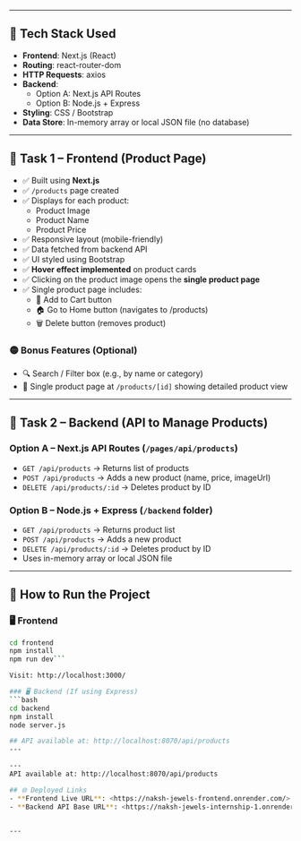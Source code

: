 
---

## 🔧 Tech Stack Used
- **Frontend**: Next.js (React)
- **Routing**: react-router-dom
- **HTTP Requests**: axios
- **Backend**:
  - Option A: Next.js API Routes
  - Option B: Node.js + Express
- **Styling**: CSS / Bootstrap
- **Data Store**: In-memory array or local JSON file (no database)

---

## 🔹 Task 1 – Frontend (Product Page)
- ✅ Built using **Next.js**
- ✅ `/products` page created
- ✅ Displays for each product:
  - Product Image  
  - Product Name  
  - Product Price  
- ✅ Responsive layout (mobile-friendly)
- ✅ Data fetched from backend API
- ✅ UI styled using Bootstrap
- ✅ **Hover effect implemented** on product cards
- ✅ Clicking on the product image opens the **single product page**
- ✅ Single product page includes:
  - 🛒 Add to Cart button  
  - 🏠 Go to Home button (navigates to /products)  
  - 🗑️ Delete button (removes product)

### 🟡 Bonus Features (Optional)
- 🔍 Search / Filter box (e.g., by name or category)
- 📄 Single product page at `/products/[id]` showing detailed product view

---

## 🔹 Task 2 – Backend (API to Manage Products)

### Option A – Next.js API Routes (`/pages/api/products`)
- `GET /api/products` → Returns list of products  
- `POST /api/products` → Adds a new product (name, price, imageUrl)  
- `DELETE /api/products/:id` → Deletes product by ID  

### Option B – Node.js + Express (`/backend` folder)
- `GET /api/products` → Returns product list  
- `POST /api/products` → Adds a new product  
- `DELETE /api/products/:id` → Deletes product by ID  
- Uses in-memory array or local JSON file

---

## 🚀 How to Run the Project

### 🖥️ Frontend
```bash
cd frontend
npm install
npm run dev```

Visit: http://localhost:3000/

### 🖥️ Backend (If using Express)
```bash
cd backend
npm install
node server.js

## API available at: http://localhost:8070/api/products
---

---
API available at: http://localhost:8070/api/products

## 🌐 Deployed Links
- **Frontend Live URL**: <https://naksh-jewels-frontend.onrender.com/>
- **Backend API Base URL**: <https://naksh-jewels-internship-1.onrender.com/>


---

